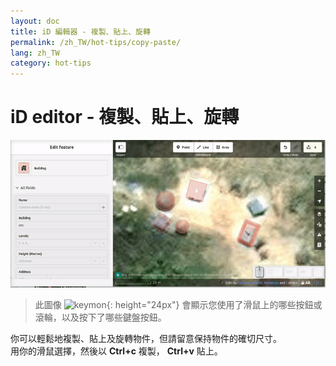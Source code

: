 ```yaml
---
layout: doc
title: iD 編輯器 - 複製、貼上、旋轉
permalink: /zh_TW/hot-tips/copy-paste/
lang: zh_TW
category: hot-tips
---
```


iD editor - 複製、貼上、旋轉
============

![copy-paste][]

> 此圖像 ![keymon]{: height="24px"} 會顯示您使用了滑鼠上的哪些按鈕或滾輪，以及按下了哪些鍵盤按鈕。  

你可以輕鬆地複製、貼上及旋轉物件，但請留意保持物件的確切尺寸。  
用你的滑鼠選擇，然後以 **Ctrl+c** 複製， **Ctrl+v** 貼上。  

[copy-paste]:/images/hot-tips/copy-paste.gif
[keymon]:/images/hot-tips/keymon.png